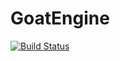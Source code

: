 # GoatEngine
[![Build Status](https://travis-ci.org/fireraccoon/GoatEngine.svg?branch=master)](https://travis-ci.org/fireraccoon/GoatEngine)
